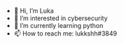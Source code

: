 - 👋 Hi, I’m Luka
- 👀 I’m interested in cybersecurity
- 🌱 I’m currently learning python
- 📫 How to reach me: lukkshh#3849


<!--
**lukkshh/lukkshh** is a ✨ _special_ ✨ repository because its `README.md` (this file) appears on your GitHub profile.

